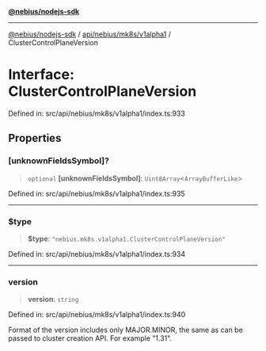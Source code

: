 [**@nebius/nodejs-sdk**](../../../../../README.md)

***

[@nebius/nodejs-sdk](../../../../../README.md) / [api/nebius/mk8s/v1alpha1](../README.md) / ClusterControlPlaneVersion

# Interface: ClusterControlPlaneVersion

Defined in: src/api/nebius/mk8s/v1alpha1/index.ts:933

## Properties

### \[unknownFieldsSymbol\]?

> `optional` **\[unknownFieldsSymbol\]**: `Uint8Array`\<`ArrayBufferLike`\>

Defined in: src/api/nebius/mk8s/v1alpha1/index.ts:935

***

### $type

> **$type**: `"nebius.mk8s.v1alpha1.ClusterControlPlaneVersion"`

Defined in: src/api/nebius/mk8s/v1alpha1/index.ts:934

***

### version

> **version**: `string`

Defined in: src/api/nebius/mk8s/v1alpha1/index.ts:940

Format of the version includes only MAJOR.MINOR, the same as can be passed to cluster creation API. For example "1.31".
